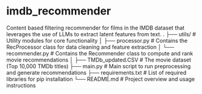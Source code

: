 # imdb_recommender
Content based filtering recommender for films in the IMDB dataset that leverages the use of LLMs to extract latent features from text.
.
├── utils/                  # Utility modules for core functionality
│   ├── processor.py        # Contains the RecProcessor class for data cleaning and feature extraction
│   └── recommender.py      # Contains the Recommender class to compute and rank movie recommendations
│
├── TMDb_updated.CSV        # The movie dataset (Top 10,000 TMDb titles)
├── main.py                 # Main script to run preprocessing and generate recommendations
├── requirements.txt        # List of required libraries for pip installation
└── README.md               # Project overview and usage instructions
